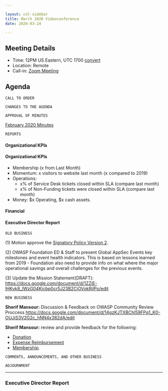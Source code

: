 ```yaml
---

layout: col-sidebar
title: March 2020 Videoconference
date: 2020-03-24

---
```


## Meeting Details
- Time: 12PM US Eastern, UTC 1700 [convert](https://www.timeanddate.com/worldclock/meetingdetails.html?year=2020&month=3&day=24&hour=17&min=0&sec=0&p1=16&p2=919&p3=78&p4=136&p5=137&p6=176&p7=179)
- Location: Remote
- Call-in: [Zoom Meeting](https://zoom.us/j/675935446)

## Agenda

```
CALL TO ORDER
```
<!--
Board Members
- Gary Robinson, Grant Ongers, Martin Knobloch, Owen Pendlebury, Richard Greenberg, Sherif Mansour, Vandana Verma Sehgal

Guests
Mike McCamon, Tom Pappas, Dawn Aitken, Emily Berman, Harold Blankenship, Lisa Jones, Sibah Poede, Kelly Santalucia
-->

```
CHANGES TO THE AGENDA
```

```
APPROVAL OF MINUTES
```
[February 2020 Minutes](https://github.com/OWASP/www-board/blob/master/minutes/202002.md)

```
REPORTS
```
#### Organizational KPIs
#### Organizational KPIs
- Membership (x from Last Month)
- Momentum: x visitors to website last month (x compared to 2019)
- Operations:
  - x% of Service Desk tickets closed within SLA (compare last month)
  - x% of Non-Funding tickets were closed within SLA (compare last month)
- Money: $x Operating, $x cash assets.

#### Financial

#### Executive Director Report

```
OLD BUSINESS
```
(1) Motion approve the [Signatory Policy Version 2](/www-policy/operational/signatory2).

(2) OWASP Foundation ED & Staff to present Global AppSec Events key milestones and event health indicators. This is based on lessons learned from 2019 - Foundation also need to provide info on what where the major operational savings and overall challenges for the previous events.

(3) Update the Mission Statement(DRAFT): https://docs.google.com/document/d/1ZZiE-lHKvk8_IWzG04Kjcbp0cr5J23B2CjOVokRilPo/edit

```
NEW BUSINESS
```
**Sherif Mansour:** Discussion & Feedback on OWASP Community Review Proccess https://docs.google.com/document/d/14gzKJTXBChI59FPq1_K0-OUJiS3V2G2c_hNN4x382dA/edit

**Sherif Mansour:** review and provide feedback for the following: 
- [Donation](/www-policy/operational/donations)
- [Expense Reimbursement](/www-policy/operational/expense-reimbursement)
- [Membership](/www-policy/operational/membership). 

```
COMMENTS, ANNOUNCEMENTS, AND OTHER BUSINESS
```

```
ADJOURNMENT
```

***

### Executive Director Report
